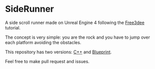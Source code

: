 # SideRunner
A side scroll runner made on Unreal Engine 4 following the [Free3dee](https://www.youtube.com/watch?v=E1Ejvwm3HnQ&list=PL4AluGdTlI1pwDWGwTny5LDVeyjjhijwq) tutorial.

The concept is very simple: you are the rock and you have to jump over each platform avoiding the obstacles.

This repository has two versions: [C++](https://github.com/SalahAdDin/SideRunner/tree/c++) and [Blueprint](https://github.com/SalahAdDin/SideRunner/tree/blueprint).

Feel free to make pull request and issues.
